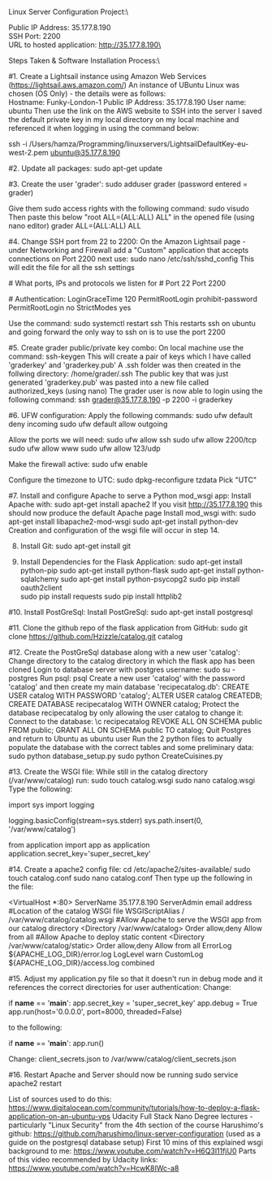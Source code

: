
Linux Server Configuration Project:\

Public IP Address: 35.177.8.190\
SSH Port: 2200\
URL to hosted application: http://35.177.8.190\

Steps Taken & Software Installation Process:\

#1. Create a Lightsail instance using Amazon Web Services (https://lightsail.aws.amazon.com/)
An instance of UBuntu Linux was chosen (OS Only) - the details were as follows:\
Hostname: Funky-London-1
Public IP Address: 35.177.8.190
User name: ubuntu
Then use the link on the AWS website to SSH into the server
I saved the default private key in my local directory on my local machine and referenced it when logging in using the command below:

ssh -i /Users/hamza/Programming/linuxservers/LightsailDefaultKey-eu-west-2.pem ubuntu@35.177.8.190

#2. Update all packages:
sudo apt-get update

#3. Create the user 'grader':
sudo adduser grader
(password entered = grader)

Give them sudo access rights with the following command:
sudo visudo
Then paste this below "root    ALL=(ALL:ALL) ALL" in the opened file (using nano editor)
grader  ALL=(ALL:ALL) ALL

#4. Change SSH port from 22 to 2200:
On the Amazon Lightsail page - under Networking and Firewall add a "Custom" application that accepts connections on Port 2200
next use:
sudo nano /etc/ssh/sshd_config
This will edit the file for all the ssh settings

\# What ports, IPs and protocols we listen for
\# Port 22
Port 2200

\# Authentication:
LoginGraceTime 120
PermitRootLogin prohibit-password
PermitRootLogin no
StrictModes yes

Use the command:
sudo systemctl restart ssh
This restarts ssh on ubuntu and going forward the only way to ssh on is to use the port 2200

#5. Create grader public/private key combo:
On local machine use the command:
ssh-keygen
This will create a pair of keys which I have called 'graderkey' and 'graderkey.pub'
A .ssh folder was then created in the follwing directory:
/home/grader/.ssh
The public key that was just generated 'graderkey.pub' was pasted into a new file called authorized_keys (using nano)
The grader user is now able to login using the following command:
ssh grader@35.177.8.190 -p 2200 -i graderkey

#6. UFW configuration:
Apply the following commands:
sudo ufw default deny incoming
sudo ufw default allow outgoing

Allow the ports we will need:
sudo ufw allow ssh
sudo ufw allow 2200/tcp
sudo ufw allow www
sudo ufw allow 123/udp

Make the firewall active:
sudo ufw enable

Configure the timezone to UTC:
sudo dpkg-reconfigure tzdata
Pick "UTC"

#7. Install and configure Apache to serve a Python mod_wsgi app:
Install Apache with:
sudo apt-get install apache2
If you visit http://35.177.8.190 this should now produce the default Apache page
Install mod_wsgi with:
sudo apt-get install libapache2-mod-wsgi
sudo apt-get install python-dev
Creation and configuration of the wsgi file will occur in step 14.

8. Install Git:
sudo apt-get install git

9. Install Dependencies for the Flask Application:
sudo apt-get install python-pip
sudo apt-get install python-flask
sudo apt-get install python-sqlalchemy
sudo apt-get install python-psycopg2
sudo pip install oauth2client  
sudo pip install requests
sudo pip install httplib2

#10. Install PostGreSql:
Install PostGreSql:
sudo apt-get install postgresql

#11. Clone the github repo of the flask application from GitHub:
sudo git clone https://github.com/Hzizzle/catalog.git catalog

#12. Create the PostGreSql database along with a new user 'catalog':
Change directory to the catalog directory in which the flask app has been cloned
Login to database server with postgres username:
sudo su - postgres
Run psql:
psql
Create a new user 'catalog' with the password 'catalog' and then create my main database 'recipecatalog.db':
CREATE USER catalog WITH PASSWORD 'catalog';
ALTER USER catalog CREATEDB;
CREATE DATABASE recipecatalog WITH OWNER catalog;
Protect the database recipecatalog by only allowing the user catalog to change it:
Connect to the database:
\c recipecatalog
REVOKE ALL ON SCHEMA public FROM public;
GRANT ALL ON SCHEMA public TO catalog;
Quit Postgres and return to Ubuntu as ubuntu user
Run the 2 python files to actually populate the database with the correct tables and some preliminary data:
sudo python database_setup.py
sudo python CreateCuisines.py

#13. Create the WSGI file:
While still in the catalog directory (/var/www/catalog) run:
sudo touch catalog.wsgi
sudo nano catalog.wsgi
Type the following:

import sys
import logging

logging.basicConfig(stream=sys.stderr)
sys.path.insert(0, '/var/www/catalog')

from application import app as application
application.secret_key='super_secret_key'

#14. Create a apache2 config file:
cd /etc/apache2/sites-available/
sudo touch catalog.conf
sudo nano catalog.conf
Then type up the following in the file:

<VirtualHost \*:80>
     ServerName  35.177.8.190
     ServerAdmin email address
     #Location of the catalog WSGI file
     WSGIScriptAlias / /var/www/catalog/catalog.wsgi
     #Allow Apache to serve the WSGI app from our catalog directory
     <Directory /var/www/catalog>
          Order allow,deny
          Allow from all
     </Directory>
     #Allow Apache to deploy static content
     <Directory /var/www/catalog/static>
        Order allow,deny
        Allow from all
     </Directory>
      ErrorLog ${APACHE_LOG_DIR}/error.log
      LogLevel warn
      CustomLog ${APACHE_LOG_DIR}/access.log combined
</VirtualHost>

#15. Adjust my application.py file so that it doesn't run in debug mode and it references the correct directories for user authentication:
Change:

if __name__ == '__main__':
    app.secret_key = 'super_secret_key'
    app.debug = True
    app.run(host='0.0.0.0', port=8000, threaded=False)

to the following:

if __name__ == '__main__':
    app.run()

Change:
client_secrets.json
to
/var/www/catalog/client_secrets.json

#16. Restart Apache and Server should now be running
sudo service apache2 restart

List of sources used to do this:
https://www.digitalocean.com/community/tutorials/how-to-deploy-a-flask-application-on-an-ubuntu-vps
Udacity Full Stack Nano Degree lectures - particularly "Linux Security" from the 4th section of the course
Harushimo's github: https://github.com/harushimo/linux-server-configuration (used as a guide on the postgresql database setup)
First 10 mins of this explained wsgi background to me: https://www.youtube.com/watch?v=H6Q3l11fjU0
Parts of this video recommended by Udacity links: https://www.youtube.com/watch?v=HcwK8IWc-a8
